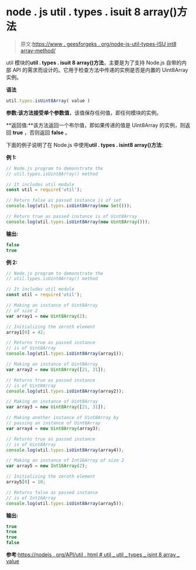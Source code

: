 # node . js util . types . isuit 8 array()方法

> 原文:[https://www . geesforgeks . org/node-js-util-types-ISU int8 array-method/](https://www.geeksforgeeks.org/node-js-util-types-isuint8array-method/)

util 模块的**util . types . isuit 8 array()方法**，主要是为了支持 Node.js 自带的内部 API 的需求而设计的。它用于检查方法中传递的实例是否是内置的 Uint8Array 实例。

**语法**

```js
util.types.isUint8Array( value )
```

**参数:**该方法接受单个参数**值**，该值保存任何值，即任何模块的实例。

**返回值:**该方法返回一个布尔值，即如果传递的值是 Uint8Array 的实例，则返回 **true** ，否则返回 **false** 。

下面的例子说明了在 Node.js 中使用**util . types . isint8 array()方法**:

**例 1:**

```js
// Node.js program to demonstrate the    
// util.types.isUint8Array() method 

// It includes util module 
const util = require('util'); 

// Return false as passed instance is of set 
console.log(util.types.isUint8Array(new Set())); 

// Return true as passed instance is of Uint8Array 
console.log(util.types.isUint8Array(new Uint8Array())); 
```

**输出:**

```js
false
true
```

**例 2:**

```js
// Node.js program to demonstrate the    
// util.types.isUint8Array() method 

// It includes util module 
const util = require('util'); 

// Making an instance of Uint8Array 
// of size 2 
var array1 = new Uint8Array(2); 

// Initializing the zeroth element  
array1[0] = 42; 

// Returns true as passed instance
// is of Uint8Array 
console.log(util.types.isUint8Array(array1)); 

// Making an instance of Uint8Array 
var array2 = new Uint8Array([21, 31]); 

// Returns true as passed instance
// is of Uint8Array 
console.log(util.types.isUint8Array(array2)); 

// Making an instance of Uint8Array 
var array3 = new Uint8Array([21, 31]); 

// Making another instance of Uint8Array by 
// passing an instance of Uint8Array 
var array4 = new Uint8Array(array3); 

// Returns true as passed instance
// is of Uint8Array 
console.log(util.types.isUint8Array(array4)); 

// Making an instance of Int16Array of size 2 
var array5 = new Int16Array(2); 

// Initializing the zeroth element  
array5[0] = 10; 

// Returns false as passed instance
// is of Int16Array 
console.log(util.types.isUint8Array(array5)); 
```

**输出:**

```js
true
true
true
false
```

**参考:**[https://nodejs . org/API/util . html # util _ util _ types _ isint 8 array _ value](https://nodejs.org/api/util.html#util_util_types_isuint8array_value)